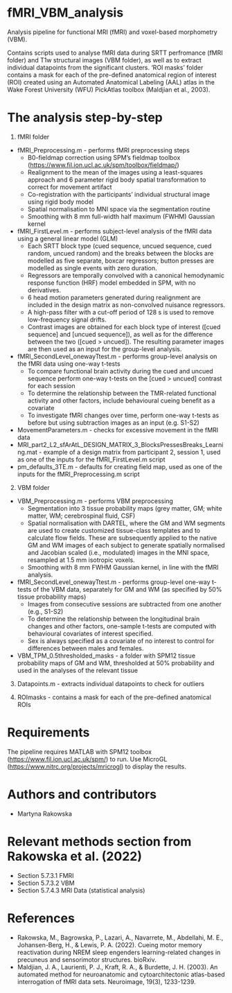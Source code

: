 # fMRI_VBM_analysis
Analysis pipeline for functional MRI (fMRI) and voxel-based morphometry (VBM).

Contains scripts used to analyse fMRI data during SRTT perfromance (fMRI folder) and T1w structural images (VBM folder), as well as to extract individual datapoints from the significant clusters. ‘ROI masks’ folder contains a mask for each of the pre-defined anatomical region of interest (ROI) created using an Automated Anatomical Labeling (AAL) atlas in the Wake Forest University (WFU) PickAtlas toolbox (Maldjian et al., 2003). 

# The analysis step-by-step 
1. fMRI folder
- fMRI_Preprocessing.m - performs fMRI preprocessing steps
  * B0-fieldmap correction using SPM’s fieldmap toolbox (https://www.fil.ion.ucl.ac.uk/spm/toolbox/fieldmap/)
  * Realignment to the mean of the images using a least-squares approach and 6 parameter rigid body spatial transformation to correct for movement artifact 
  * Co-registration with the participants’ individual structural image using rigid body model
  * Spatial normalisation to MNI space via the segmentation routine 
  * Smoothing with 8 mm full-width half maximum (FWHM) Gaussian kernel 
- fMRI_FirstLevel.m - performs subject-level analysis of the fMRI data using a general linear model (GLM)
  * Each SRTT block type (cued sequence, uncued sequence, cued random, uncued random) and the breaks between the blocks are modelled as five separate, boxcar regressors; button presses are modelled as single events with zero duration. 
  * Regressors are temporally convolved with a canonical hemodynamic response function (HRF) model embedded in SPM, with no derivatives. 
  * 6 head motion parameters generated during realignment are included in the design matrix as non-convolved nuisance regressors. 
  * A high-pass filter with a cut-off period of 128 s is used to remove low-frequency signal drifts. 
  * Contrast images are obtained for each block type of interest ([cued sequence] and [uncued sequence]), as well as for the difference between the two ([cued > uncued]). The resulting parameter images are then used as an input for the group-level analysis. 
- fMRI_SecondLevel_onewayTtest.m - performs group-level analysis on the fMRI data using one-way t-tests 
  * To compare functional brain activity during the cued and uncued sequence perform one-way t-tests on the [cued > uncued] contrast for each session
  * To determine the relationship between the TMR-related functional activity and other factors, include behavioural cueing benefit as a covariate
  * To investigate fMRI changes over time, perform one-way t-tests as before but using subtraction images as an input (e.g. S1-S2) 
- MovementParameters.m - checks for excessive movement in the fMRI data
- MRI_part2_L2_sfArAtL_DESIGN_MATRIX_3_BlocksPressesBreaks_Learning.mat - example of a design matrix from participant 2, session 1, used as one of the inputs for the fMRI_FirstLevel.m script
- pm_defaults_3TE.m - defaults for creating field map, used as one of the inputs for the fMRI_Preprocessing.m script

2. VBM folder
- VBM_Preprocessing.m - performs VBM preprocessing
  * Segmentation into 3 tissue probability maps (grey matter, GM; white matter, WM; cerebrospinal fluid, CSF)
  * Spatial normalisation with DARTEL, where the GM and WM segments are used to create customized tissue-class templates and to calculate flow fields. These are subsequently applied to the native GM and WM images of each subject to generate spatially normalised and Jacobian scaled (i.e., modulated) images in the MNI space, resampled at 1.5 mm isotropic voxels. 
  * Smoothing with 8 mm FWHM Gaussian kernel, in line with the fMRI analysis. 
- fMRI_SecondLevel_onewayTtest.m - performs group-level one-way t-tests of the VBM data, separately for GM and WM (as specified by 50% tissue probability maps)
  * Images from consecutive sessions are subtracted from one another (e.g., S1-S2)
  * To determine the relationship between the longitudinal brain changes and other factors, one-sample t-tests are computed with behavioural covariates of interest specified. 
  * Sex is always specified as a covariate of no interest to control for differences between males and females. 
- VBM_TPM_0.5thresholded_masks - a folder with SPM12 tissue probability maps of GM and WM, thresholded at 50% probability and used in the analyses of the relevant tissue

3. Datapoints.m - extracts individual datapoints to check for outliers

4. ROImasks - contains a mask for each of the pre-defined anatomical ROIs 

# Requirements 
The pipeline requires MATLAB with SPM12 toolbox (https://www.fil.ion.ucl.ac.uk/spm/) to run. Use MicroGL (https://www.nitrc.org/projects/mricrogl) to display the results.

# Authors and contributors
* Martyna Rakowska

# Relevant methods section from Rakowska et al. (2022)

* Section 5.7.3.1 FMRI
* Section 5.7.3.2 VBM
* Section 5.7.4.3 MRI Data (statistical analysis)

# References
* Rakowska, M., Bagrowska, P., Lazari, A., Navarrete, M., Abdellahi, M. E., Johansen-Berg, H., & Lewis, P. A. (2022). Cueing motor memory reactivation during NREM sleep engenders learning-related changes in precuneus and sensorimotor structures. bioRxiv.
* Maldjian, J. A., Laurienti, P. J., Kraft, R. A., & Burdette, J. H. (2003). An automated method for neuroanatomic and cytoarchitectonic atlas-based interrogation of fMRI data sets. Neuroimage, 19(3), 1233-1239.
